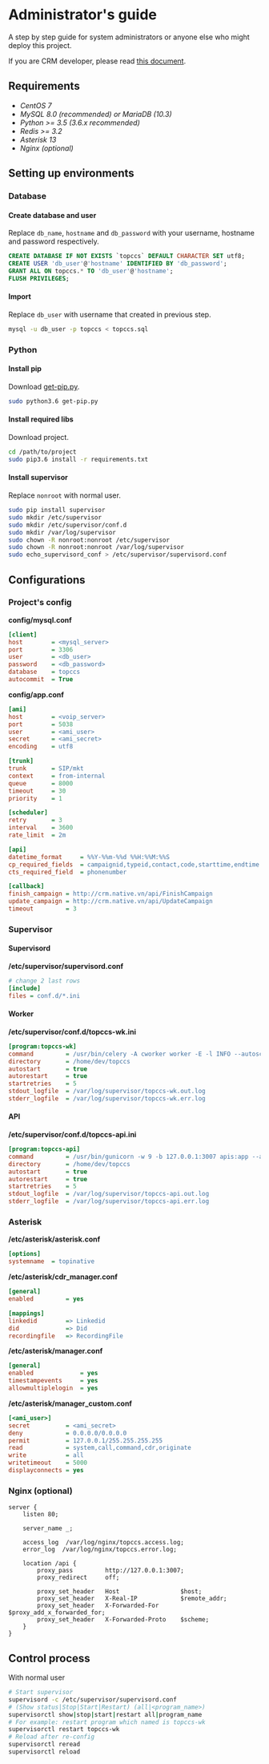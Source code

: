 # Administrator's guide
A step by step guide for system administrators or anyone else who might deploy this project.

If you are CRM developer, please read [this document](apispecs.md).

## Requirements
* *CentOS 7*
* *MySQL 8.0 (recommended) or MariaDB (10.3)*
* *Python >= 3.5 (3.6.x recommended)*
* *Redis >= 3.2*
* *Asterisk 13*
* *Nginx (optional)*

## Setting up environments
### Database 
#### Create database and user 
Replace `db_name`, `hostname` and `db_password` with your username, hostname and password respectively. 
```sql
CREATE DATABASE IF NOT EXISTS `topccs` DEFAULT CHARACTER SET utf8;
CREATE USER 'db_user'@'hostname' IDENTIFIED BY 'db_password';
GRANT ALL ON topccs.* TO 'db_user'@'hostname';
FLUSH PRIVILEGES;
```
#### Import
Replace `db_user` with username that created in previous step.
```bash
mysql -u db_user -p topccs < topccs.sql
```

### Python
#### Install pip
Download [get-pip.py](https://bootstrap.pypa.io/get-pip.py).
```bash
sudo python3.6 get-pip.py
``` 
#### Install required libs
Download project.
```bash
cd /path/to/project
sudo pip3.6 install -r requirements.txt
```
#### Install supervisor
Replace `nonroot` with normal user.
```bash
sudo pip install supervisor
sudo mkdir /etc/supervisor
sudo mkdir /etc/supervisor/conf.d
sudo mkdir /var/log/supervisor
sudo chown -R nonroot:nonroot /etc/supervisor
sudo chown -R nonroot:nonroot /var/log/supervisor
sudo echo_supervisord_conf > /etc/supervisor/supervisord.conf
```

## Configurations
### Project's config
**config/mysql.conf**

```ini
[client]
host        = <mysql_server>
port        = 3306
user        = <db_user>
password    = <db_password>
database    = topccs
autocommit  = True
```

**config/app.conf**

```ini
[ami]
host        = <voip_server>
port        = 5038
user        = <ami_user>
secret      = <ami_secret>
encoding    = utf8

[trunk]
trunk       = SIP/mkt
context     = from-internal
queue       = 8000
timeout     = 30
priority    = 1

[scheduler]
retry       = 3
interval    = 3600
rate_limit  = 2m

[api]
datetime_format     = %%Y-%%m-%%d %%H:%%M:%%S
cp_required_fields  = campaignid,typeid,contact,code,starttime,endtime
cts_required_field  = phonenumber

[callback]
finish_campaign = http://crm.native.vn/api/FinishCampaign
update_campaign = http://crm.native.vn/api/UpdateCampaign
timeout         = 3
```

### Supervisor
#### Supervisord
**/etc/supervisor/supervisord.conf**

```ini
# change 2 last rows
[include]
files = conf.d/*.ini
```

#### Worker
**/etc/supervisor/conf.d/topccs-wk.ini**

```ini
[program:topccs-wk]
command         = /usr/bin/celery -A cworker worker -E -l INFO --autoscale=8,4
directory       = /home/dev/topccs
autostart       = true
autorestart     = true
startretries    = 5
stdout_logfile  = /var/log/supervisor/topccs-wk.out.log
stderr_logfile  = /var/log/supervisor/topccs-wk.err.log
```

#### API
**/etc/supervisor/conf.d/topccs-api.ini**

```ini
[program:topccs-api]
command         = /usr/bin/gunicorn -w 9 -b 127.0.0.1:3007 apis:app --access-logfile - --max-requests 5000 --max-requests-jitter 10
directory       = /home/dev/topccs
autostart       = true
autorestart     = true
startretries    = 5
stdout_logfile  = /var/log/supervisor/topccs-api.out.log
stderr_logfile  = /var/log/supervisor/topccs-api.err.log
```

### Asterisk
**/etc/asterisk/asterisk.conf**

```ini
[options]
systemname  = topinative
```

**/etc/asterisk/cdr_manager.conf**

```ini
[general]
enabled         = yes

[mappings]
linkedid        => Linkedid
did             => Did
recordingfile   => RecordingFile
```

**/etc/asterisk/manager.conf**

```ini
[general]
enabled             = yes
timestampevents     = yes
allowmultiplelogin  = yes
```

**/etc/asterisk/manager_custom.conf**

```ini
[<ami_user>]
secret          = <ami_secret>
deny            = 0.0.0.0/0.0.0.0
permit          = 127.0.0.1/255.255.255.255
read            = system,call,command,cdr,originate
write           = all
writetimeout    = 5000
displayconnects = yes
```

### Nginx (optional)
```text
server {
    listen 80;

    server_name _;

    access_log  /var/log/nginx/topccs.access.log;
    error_log  /var/log/nginx/topccs.error.log;

    location /api {
        proxy_pass         http://127.0.0.1:3007;
        proxy_redirect     off;

        proxy_set_header   Host                 $host;
        proxy_set_header   X-Real-IP            $remote_addr;
        proxy_set_header   X-Forwarded-For      $proxy_add_x_forwarded_for;
        proxy_set_header   X-Forwarded-Proto    $scheme;
    }
}
```

## Control process
With normal user
```bash
# Start supervisor
supervisord -c /etc/supervisor/supervisord.conf
# (Show status|Stop|Start|Restart) (all|<program_name>)
supervisorctl show|stop|start|restart all|program_name
# For example: restart program which named is topccs-wk
supervisorctl restart topccs-wk
# Reload after re-config
supervisorctl reread
supervisorctl reload
```
